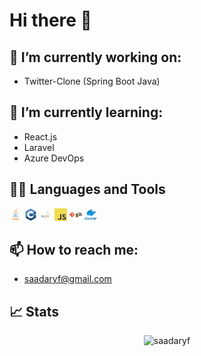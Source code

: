 # Hi there 👋

## 🔭 I’m currently working on:
- Twitter-Clone (Spring Boot Java)
## 🌱 I’m currently learning:
- React.js
- Laravel
- Azure DevOps

## 🧑‍💻 Languages and Tools

<img height="20" src="https://raw.githubusercontent.com/github/explore/80688e429a7d4ef2fca1e82350fe8e3517d3494d/topics/java/java.png">
<code><img height="20" src="https://raw.githubusercontent.com/github/explore/80688e429a7d4ef2fca1e82350fe8e3517d3494d/topics/cpp/cpp.png"></code>
<code><img height="20" src="https://raw.githubusercontent.com/github/explore/80688e429a7d4ef2fca1e82350fe8e3517d3494d/topics/mysql/mysql.png"></code>
<code><img height="20" src="https://raw.githubusercontent.com/github/explore/80688e429a7d4ef2fca1e82350fe8e3517d3494d/topics/javascript/javascript.png"></code>
<code><img height="20" src="https://raw.githubusercontent.com/github/explore/80688e429a7d4ef2fca1e82350fe8e3517d3494d/topics/git/git.png"></code>
<code><img height="20" src="https://raw.githubusercontent.com/github/explore/80688e429a7d4ef2fca1e82350fe8e3517d3494d/topics/docker/docker.png"></code>

## 📫 How to reach me:
- saadaryf@gmail.com

## 📈 Stats
<p align="center">
   <img src="https://github-readme-stats.vercel.app/api?username=saadaryf&show_icons=true&theme=gotham" alt="saadaryf" />
</p>
